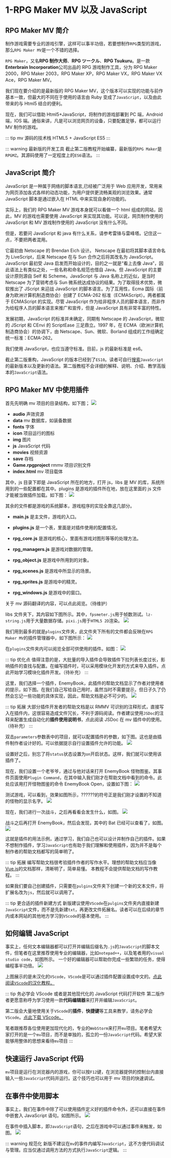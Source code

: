 # 1-RPG Maker MV 以及 JavaScript

## RPG Maker MV 简介

制作游戏需要专业的游戏引擎，这样可以事半功倍，若要想制作`RPG`类型的游戏，那么`RPG Maker MV`是一个不错的选择。

`RPG Maker`，又名**RPG 制作大师**、**RPG ツークル**、**RPG Tsukuru**。是一款**Enterbrain Incorporation**公司出品的 RPG 游戏制作工具，分为 RPG Maker 2000，RPG Maker 2003，RPG Maker XP，RPG Maker VX，RPG Maker VX Ace，RPG Maker MV。

我们现在要介绍的是最新版的 RPG Maker MV，这个版本可以实现的功能与前作基本一致，但最大的不同在于使用的语言由 Ruby 变成了`JavaScript`，以及由此带来的与 Html5 结合的便利。

现在，我们可以借助 Html5+JavaScript，将制作的游戏部署到 PC 端，Android 端，IOS 端。通俗来讲，凡是可以浏览网页的设备，只要配置足够，都可以运行 MV 制作的游戏。

::: tip mv 源码的技术栈
HTML5 + JavaScript ES5
:::

::: warning 最新版的开发工具
截止第二版教程开始编纂，最新版的`RPG Maker`是`RPGMZ`。其源码使用了一定程度上的`ES6`语法。
:::

## JavaScript 简介

JavaScript 是一种属于网络的脚本语言,已经被广泛用于 Web 应用开发，常用来为网页添加各式各样的动态功能，为用户提供更流畅美观的浏览效果。通常 JavaScript 脚本是通过嵌入在 HTML 中来实现自身的功能的。

实际上，我们的 RPG Maker MV 游戏本身就可以看做一个 html 组成的网站，因此，MV 的游戏也需要使用 JavaScript 来实现其功能。可以说，网页制作使用的 JavaScript 和 MV 游戏制作使用的 JavaScript 没有什么不同。

但是，若要问 JavaScript 和 java 有什么关系，请参考雷锋与雷峰塔。记住这一点，不要把两者混用。

它最初由 Netscape 的 Brendan Eich 设计。 Netscape 在最初将其脚本语言命名为 LiveScript，后来 Netscape 在与 Sun 合作之后将其改名为 JavaScript。JavaScript 最初受 Java 启发而开始设计的，目的之一就是“看上去像 Java”，因此语法上有类似之处，一些名称和命名规范也借自 Java。但 JavaScript 的主要设计原则源自 Self 和 Scheme。JavaScript 与 Java 名称上的近似，是当时 Netscape 为了营销考虑与 Sun 微系统达成协议的结果。为了取得技术优势，微软推出了 JScript 来迎战 JavaScript 的脚本语言。为了互用性，Ecma 国际（前身为欧洲计算机制造商协会）创建了 ECMA-262 标准（ECMAScript）。两者都属于 ECMAScript 的实现。尽管 JavaScript 作为给非程序人员的脚本语言，而非作为给程序人员的脚本语言来推广和宣传，但是 JavaScript 具有非常丰富的特性。

发展初期，JavaScript 的标准并未确定，同期有 Netscape 的 JavaScript，微软的 JScript 和 CEnvi 的 ScriptEase 三足鼎立。1997 年，在 ECMA（欧洲计算机制造商协会）的协调下，由 Netscape、Sun、微软、Borland 组成的工作组确定统一标准：ECMA-262。

我们使用 JavaScript，也应当遵守标准。目前，js 的最新标准是 es6。

截止第二版重构，JavaScript 的版本已经到了`ES10`。读者可自行[搜索](https://so.csdn.net/so/search?q=JavaScript%20%E7%89%88%E6%9C%AC)`JavaScript`的最新版本以及更新的语法。第二版教程不会详细的解释、说明、介绍、教学高版本的`JavaScript`语法。

## RPG Maker MV 中使用插件

首先先明确 mv 项目的目录结构，如下图；
![](https://rpg.blue/data/attachment/forum/201608/15/162940b3og0z9ha819o1ot.png)

- **audio** 声效资源
- **data** mv 数据库，如装备数据
- **fonts** 字体
- **icon** 项目运行的图标
- **img** 图片
- **js** JavaScript 代码
- **movies** 视频资源
- **save** 存档
- **Game.rpgproject** rmmv 项目识别文件
- **index.html** mv 项目载体

其中，js 目录下即是 JavaScript 所在的地方，打开 js，libs 是 MV 的库，系统所用到的一些配置都在其中。plugins 是游戏的插件所在地，放在这里面的 js 文件才能被当做插件加载。如下图：
![](https://rpg.blue/data/attachment/forum/201608/15/162940ocgd0gc6iww3zfz7.png)

其余的文件都是游戏的系统脚本，游戏程序的实现全靠这几部分。

- **main.js**
  是主文件，游戏的入口。

- **plugins.js**
  是一个表，里面是对插件使用的配置情况。

- **rpg_core.js**
  是游戏的核心，里面有游戏对图形等等的处理方法。

- **rpg_managers.js**
  是游戏对数据的管理。

- **rpg_object.js**
  是游戏中所用到的对象。

- **rpg_scenes.js**
  是游戏中所显示的场景。

- **rpg_sprites.js**
  是游戏中的精灵。

- **rpg_windows.js**
  是游戏中的窗口。

关于 mv 源码翻译的内容，可以点此阅览。（待维护）

libs 文件夹下，其内容如下图所示。其中，`fpsmeter.js`用于帧数测试。`lz-string.js`用于大量数据存储。`pixi.js`用于`HTML5 2D`渲染。
![](https://rpg.blue/data/attachment/forum/201608/15/162940ezg1zj5qg1gmx511.png)

我们用到最多的就是`plugins`文件夹，此文件夹下所有的文件都会反映在`RPG Maker MV`的插件管理器中，如下图所示：
![](https://rpg.blue/data/attachment/forum/201608/15/162940dxx36ftqf7xtx2zl.png)

在`plugins`文件夹内可以阅览全部可供使用的插件。如图：
![](https://rpg.blue/data/attachment/forum/201608/15/162941z07geeyp9ehoxhsq.png)

::: tip 优化点
值得注意的是，大批量的导入插件会导致插件下拉列表长度过长，影响插件的查找与配置。在编写插件时，可以采用模块化开发的方式来导入插件。点此开始学习模块化插件开发。（待补充）
:::

这里，我们选择一个插件，EnemyBook，此插件的帮助文档显示了作者对使用者的提示，如下图。在我们自己写给自己用时，虽然当时不需要提示，但日子久了仍然会忘记一些功能的具体实现，因此，帮助文档是必不可少的。
![](https://rpg.blue/data/attachment/forum/201608/15/162941luxj2z2jmn22r233.png)

::: tip 拓展
大部分插件开发者的帮助文档是以 RMMV 可识别的注释形式，直接写入在插件内，这很容易造成文件冗长，不利于源码阅读。作者建议使用`JSDoc`的注释来配置生成自动化的**插件使用说明书**，点此阅读 JSDoc 在 mv 插件中的使用。（待补充）
:::

双击`parameters`参数表中的项目，就可以配置插件的参数，如下图。这也是由插件制作者设计好的。可以依据提示自行设置插件允许的功能。
![](https://rpg.blue/data/attachment/forum/201608/15/162941c03llz09if09t00l.png)

设置好之后，别忘了将`status`状态设置为`on`开启状态。这样，我们就可以使用该插件了。

现在，我们设置一个老爷爷，通过与他对话来打开 EnemyBook 怪物图鉴。其事件页面使用`Plugin Command`，在其中输入我们刚才在帮助文档中看到的命令。此处应该用打开怪物图鉴的命令 EnemyBook Open，设置如下图：
![](https://rpg.blue/data/attachment/forum/201608/15/162941r2yloowwf5i5itfo.png)

测试游戏，可以看到，效果如图所示，??????的符号正是我们刚才设置的不知道的怪物的显示名字。
![](https://rpg.blue/data/attachment/forum/201608/15/162942u091q9nk6ks0efsp.png)

现在，我们进行一次战斗，之后再看看会发生什么，如图。
![](https://rpg.blue/data/attachment/forum/201608/15/162944ygdoy11r1ha17hgz.png)

战斗之后再打开 EnemyBook，然后会发现，其中的 Bat 已经可以查看了，如图。
![](https://rpg.blue/data/attachment/forum/201608/15/162945gy1gv021jclpgvwj.png)

这就是插件的用法示例，通过学习，我们自己也可以设计并制作自己的插件。如果不想制作插件，学习`JavaScript`也有助于我们理解和使用插件，因为并不是每个制作者的帮助文档都写的简单明了。

::: tip 拓展
编写帮助文档很考验插件作者的写作水平。理想的帮助文档应当像[Vue.js](https://vuejs.bootcss.com/api/)的文档那样，清晰明了，简单易懂。
本教程不会提供帮助文档的写作教程。
:::

如果我们要自己创建插件，只需要在`pulgins`文件夹下创建一个新的文本文件，将扩展名改为`js`，然后就可以调用了。

::: tip 更合适的插件新建方式
新版建议使用`VScode`在`pulgins`文件夹内直接新建`JavaScript`文件，而不是先新建`txt`，再更改文件拓展名。读者可以在后续的章节内或本网站的其他地方学习到`VScode`的基本使用。
:::

## 如何编辑 JavaScript

事实上，任何文本编辑器都可以打开并编辑后缀名为`.js`的`JavaScript`的脚本文件，但笔者在这里推荐使用专业的编辑器，比如`notepad++`，以及笔者用的`visual studio code`，如图所示。
一个好的编辑器可以帮助你完成一些繁琐的任务，使得编程事半功倍。
![](https://rpg.blue/data/attachment/forum/201608/15/162945psts26b6flbsoe9l.png)

上图展示的是未汉化的`VScode`，`VScode`是可以通过插件配置设置成中文的。[点此阅读`VScode`的汉化教程。](https://blog.csdn.net/qq_24118527/article/details/82793610)

::: tip 务必学会 VScode 或者是其他现代化的 JavaScript 代码打开软件
第二版作者更愿意称呼为学习使用一款**代码编辑器**来打开并编辑`JavaScript`。

第二版会大量地使用关于`VScode`的**插件**，**快捷键**等工具来教学，请务必学会`VScode`。[点此下载 VScode。](https://code.visualstudio.com/)

笔者跟推荐各位使用更加现代化的，专业的`WebStorm`来打开`mv`项目。笔者希望大家打开的是一个`mv`项目，而不是单独的，孤立的一份`JavaScript`代码。希望大家能够用整体的思想来看待`mv`项目
:::

## 快速运行 JavaScript 代码 <Badge text="拓展" />

`mv`项目是运行在浏览器内的游戏，你可以按`F12`键，在浏览器提供的控制台内直接输入一些`JavaScript`代码并运行。这个技巧也可以用于 mv 项目的快速调试。

## 在事件中使用脚本

事实上，我们在事件中除了可以使用插件定义好的插件命令外，还可以直接在事件中嵌套入 JavaScript 语句。如图所示。
![](https://rpg.blue/data/attachment/forum/201608/15/162946j3zxgkxx93ks39kx.png)

在事件中插入脚本，即`JavaScript`语句，之后在游戏中可以通过事件来触发，如图。
![](https://rpg.blue/data/attachment/forum/201608/15/162946wvf2vvlwzcjtree8.png)

::: warning 规范化
新版不建议在`mv`的事件内编写`JavaScript`，这不方便代码调试与管理。应当仅通过调用方法的方式执行`JavaScript`逻辑。
:::
